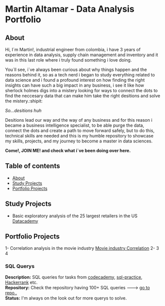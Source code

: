 # Martin Altamar - Data Analysis Portfolio
## About

Hi, I´m Martin!, industrial engineer from colombia, i have 3 years of experience in data analysis, supply chain management and inventory and it was in this last role where i truly found something i love doing.

You´ll see, i´ve always been curious about why things happen and the reasons behind it, so as a tech nerd i began to study everything related to data science and i found a profound interest on how finding the right insights can have such a big impact in any business, i see it like how sherlock holmes digs into a mistery looking for ways to connect the dots to find the neccesary data that can make him take the right desitions and solve the mistery.:shipit:

_So...desitions huh_

Desitions lead our way and the way of any business and for this reason i became a business intelligence specialist, to be able purge the data, connect the dots and create a path to move forward safely, but to do this, technical skills are needed and this is my humble repository to showcase my skills, projects, and my journey to become a master in data sciences.

**Come!, JOIN ME! and check what i´ve been doing over here.**

## Table of contents
- [About](#about)
- [Study Projects](#study-projects)
- [Portfolio Projects](#portfolio-projects)

        

## Study Projects
- Basic exploratory analysis of the 25 largest retailers in the US [Datacademy](https://github.com/ultramarp/data_analysis_portfolio/blob/main/datacademy_platzi.ipynb)

## Portfolio Projects
1- Correlation analysis in the movie industry [Movie industry Correlation](https://github.com/ultramarp/Python-Turbo/blob/main/Movie%20Industry%20Correlations.ipynb)
2- 
3
4


### SQL Querys
**Description:** SQL queries for tasks from [codecademy](https://www.codecademy.com/learn/learn-sql), [sql-practice](https://www.sql-practice.com/), [Hackerrank](hackerrank.com/domains/sql?filters%5Bstatus%5D%5B%5D=unsolved&badge_type=sql) etc.      
**Repository:** Check the repository having 100+ SQL queries ---> [go to repo..](https://github.com/ultramarp/SQL-Journey)  
**Status:** I'm always on the look out for more querys to solve.  
